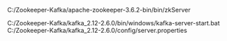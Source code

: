 C:/Zookeeper-Kafka/apache-zookeeper-3.6.2-bin/bin/zkServer

C:/Zookeeper-Kafka/kafka_2.12-2.6.0/bin/windows/kafka-server-start.bat C:/Zookeeper-Kafka/kafka_2.12-2.6.0/config/server.properties
